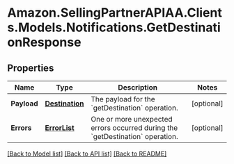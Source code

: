 # Amazon.SellingPartnerAPIAA.Clients.Models.Notifications.GetDestinationResponse
## Properties

Name | Type | Description | Notes
------------ | ------------- | ------------- | -------------
**Payload** | [**Destination**](Destination.md) | The payload for the &#x60;getDestination&#x60; operation. | [optional] 
**Errors** | [**ErrorList**](ErrorList.md) | One or more unexpected errors occurred during the &#x60;getDestination&#x60; operation. | [optional] 

[[Back to Model list]](../README.md#documentation-for-models) [[Back to API list]](../README.md#documentation-for-api-endpoints) [[Back to README]](../README.md)

